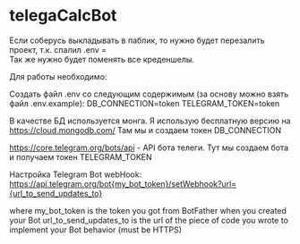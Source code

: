 # telegaCalcBot

Если соберусь выкладывать в паблик, то нужно будет перезалить проект, т.к. спалил .env =\
Так же нужно будет поменять все креденшелы.

Для работы необходимо:

Создать файл .env со следующим содержимым (за основу можно взять файл .env.example):
DB_CONNECTION=token
TELEGRAM_TOKEN=token

В качестве БД используется монга. Я использую бесплатную версию на https://cloud.mongodb.com/
Там мы и создаем токен DB_CONNECTION

https://core.telegram.org/bots/api - API бота телеги. Тут мы создаем бота и получаем токен TELEGRAM_TOKEN

Настройка Telegram Bot webHook:
https://api.telegram.org/bot{my_bot_token}/setWebhook?url={url_to_send_updates_to}

where
my_bot_token is the token you got from BotFather when you created your Bot
url_to_send_updates_to is the url of the piece of code you wrote to implement your Bot behavior (must be HTTPS)
